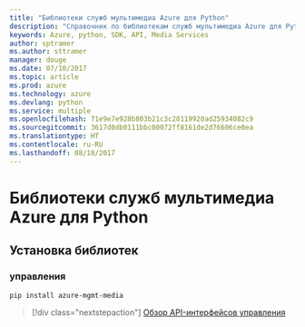 ```yaml
---
title: "Библиотеки служб мультимедиа Azure для Python"
description: "Справочник по библиотекам служб мультимедиа Azure для Python"
keywords: Azure, python, SDK, API, Media Services
author: sptramer
ms.author: sttramer
manager: douge
ms.date: 07/10/2017
ms.topic: article
ms.prod: azure
ms.technology: azure
ms.devlang: python
ms.service: multiple
ms.openlocfilehash: 71e9e7e928b803b21c3c28119920ad25934082c9
ms.sourcegitcommit: 3617d0db0111bbc00072ff8161de2d76606ce0ea
ms.translationtype: HT
ms.contentlocale: ru-RU
ms.lasthandoff: 08/18/2017
---
```

# <a name="azure-media-services-libraries-for-python"></a>Библиотеки служб мультимедиа Azure для Python

## <a name="install-the-libraries"></a>Установка библиотек


### <a name="management"></a>управления

```bash
pip install azure-mgmt-media
```
> [!div class="nextstepaction"]
> [Обзор API-интерфейсов управления](/python/api/overview/azure/mediaservices/managementlibrary)